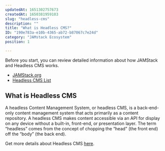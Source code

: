 ```yaml
---
updatedAt: 1651302757673
createdAt: 1650381959103
slug: "headless-cms"
description: ""
title: "What is Headless CMS?"
ID: "190e783a-e10b-4365-ab72-b87067c7e24d"
category: "JAMstack Ecosystem"
position: 1

---
```

Before you start, you can review detailed information about how JAMStack and Headless CMS works. 

- [JAMStack.org]( https://jamstack.org/)
- [Headless CMS List](https://jamstack.org/headless-cms/)


## What is Headless CMS 

A headless Content Management System, or headless CMS, is a back-end-only content management system that acts primarily as a content repository. A headless CMS makes content accessible via an API for display on any device without a built-in, front-end, or presentation layer. The term “headless” comes from the concept of chopping the “head” (the front end) off the “body” (the back end).

Get more details about Headless CMS [here](https://contentrain.io/blog/).